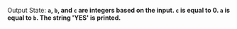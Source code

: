 Output State: **`a`, `b`, and `c` are integers based on the input. `c` is equal to 0. `a` is equal to `b`. The string 'YES' is printed.**